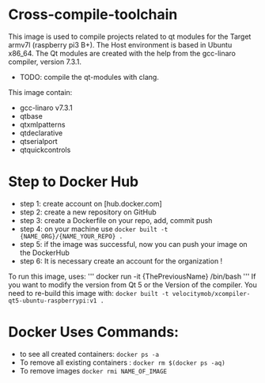 # Cross-compile-toolchain 

This image is used to compile projects related to qt modules for the Target armv7l (raspberry pi3 B+). The Host environment is based in Ubuntu x86_64. The Qt modules are created with the help from the gcc-linaro compiler, version 7.3.1.
- TODO: compile the qt-modules with clang. 

This image contain:
- gcc-linaro v7.3.1
- qtbase
- qtxmlpatterns 
- qtdeclarative 
- qtserialport 
- qtquickcontrols

# Step to Docker Hub


* step 1: create account on [hub.docker.com]
* step 2: create a new repository on GitHub
* step 3: create a Dockerfile on your repo, add, commit push
* step 4: on your machine use `docker built -t {NAME_ORG}/{NAME_YOUR_REPO} .`
* step 5: if the image was successful, now you can push your image on the DockerHub
* step 6: It is necessary create an account for the organization ! 
 
To run this image, uses:
'''
docker run -it {ThePreviousName} /bin/bash
'''
If you want to modify the version from Qt 5 or the Version of the compiler. You need to re-build this image with:
`docker built -t velocitymob/xcompiler-qt5-ubuntu-raspberrypi:v1 .`
 # Docker Uses Commands: 
* to see all created containers:
 `docker ps -a ` 
 * To remove all existing containers :
 `docker rm $(docker ps -aq)`
* To remove images 
`docker rmi NAME_OF_IMAGE`

